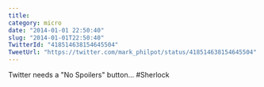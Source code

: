 ```yaml
---
title: 
category: micro
date: "2014-01-01 22:50:40"
slug: "2014-01-01T22:50:40"
TwitterId: "418514638154645504"
TweetUrl: "https://twitter.com/mark_philpot/status/418514638154645504"
---
```


Twitter needs a "No Spoilers" button… #Sherlock
